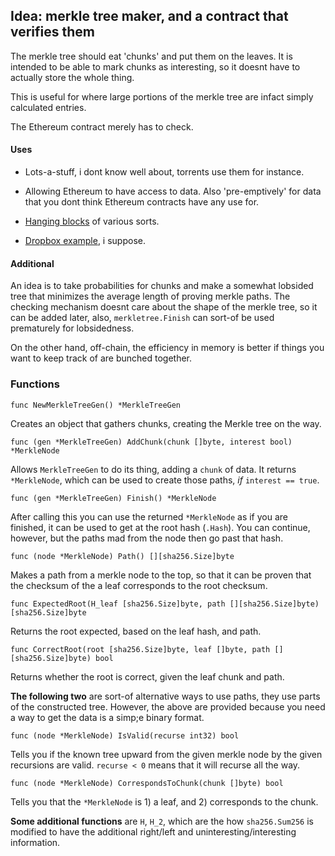 ## Idea: merkle tree maker, and a contract that verifies them
The merkle tree should eat 'chunks' and put them on the leaves. It is intended
to be able to mark chunks as interesting, so it doesnt have to actually store
the whole thing.

This is useful for where large portions of the merkle tree are infact simply
calculated entries.

The Ethereum contract merely has to check.

#### Uses

* Lots-a-stuff, i dont know well about, torrents use them for instance.

* Allowing Ethereum to have access to data. Also 'pre-emptively' for data that
  you dont think Ethereum contracts have any use for.

* [Hanging blocks](http://o-jasper.github.io/blog/2014/06/03/hanging_blocks.html)
  of various sorts.

* [Dropbox example](https://github.com/jorisbontje/cll-sim/blob/master/examples/decentralized-dropbox.cll), i suppose.

#### Additional
An idea is to take probabilities for chunks and make a somewhat lobsided tree
that minimizes the average length of proving merkle paths. The checking mechanism
doesnt care about the shape of the merkle tree, so it can be added later,
also, `merkletree.Finish` can sort-of be used prematurely for lobsidedness.

On the other hand, off-chain, the efficiency in memory is better if things you want
to keep track of are bunched together.

### Functions

    func NewMerkleTreeGen() *MerkleTreeGen
    
Creates an object that gathers chunks, creating the Merkle tree on the way.

    func (gen *MerkleTreeGen) AddChunk(chunk []byte, interest bool) *MerkleNode
    
Allows `MerkleTreeGen` to do its thing, adding a `chunk` of data. 
It returns `*MerkleNode`, which can be used to create those paths, *if*
`interest == true`.

    func (gen *MerkleTreeGen) Finish() *MerkleNode

After calling this you can use the returned `*MerkleNode` as if you are
finished, it can be used to get at the root hash (`.Hash`). You can continue, 
however, but the paths mad from the node then go past that hash.

    func (node *MerkleNode) Path() [][sha256.Size]byte
    
Makes a path from a merkle node to the top, so that it can be proven that the
checksum of the a leaf corresponds to the root checksum.

    func ExpectedRoot(H_leaf [sha256.Size]byte, path [][sha256.Size]byte) [sha256.Size]byte

Returns the root expected, based on the leaf hash, and path.

    func CorrectRoot(root [sha256.Size]byte, leaf []byte, path [][sha256.Size]byte) bool
    
Returns whether the root is correct, given the leaf chunk and path.

**The following two** are sort-of alternative ways to use paths, they use parts
of the constructed tree. However, the above are provided because you need a way
to get the data is a simp;e binary format.

    func (node *MerkleNode) IsValid(recurse int32) bool

Tells you if the known tree upward from the given merkle node by the given
recursions are valid. `recurse < 0` means that it will recurse all the way.

    func (node *MerkleNode) CorrespondsToChunk(chunk []byte) bool

Tells you that the `*MerkleNode` is 1) a leaf, and 2) corresponds to the chunk.

**Some additional functions** are `H`, `H_2`, which are the how `sha256.Sum256`
is modified to have the additional right/left and uninteresting/interesting 
information.
